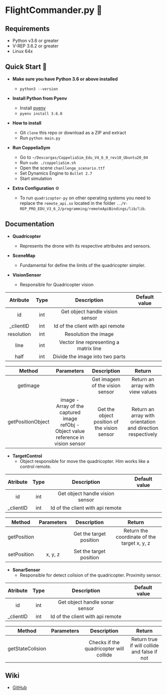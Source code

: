 # FlightCommander.py 🚁

## Requirements

- Python v3.6 or greater
- V-REP 3.6.2 or greater
- Linux 64x

## Quick Start 🏁

- **Make sure you have Python 3.6 or above installed**

  - `python3 --version`


- **Install Python from Pyenv**

  - Install [pyenv](https://mrdjangoblog.wordpress.com/2016/08/18/installing-pyenv-python-3-5/)
  - `pyenv install 3.6.0`

- **How to install** 

  - Git `clone` this repo or download as a ZIP and extract
  - Run `python main.py`

- **Run CoppeliaSym**

  - Go to `~/Descargas/CoppeliaSim_Edu_V4_6_0_rev10_Ubuntu20_04`
  - Run `sudo ./coppeliaSim.sh`
  - Open the scene `chanllenge_scenario.ttf`
  - Set Dynamics Engine to `Bullet 2.7`
  - Start simulation

- **Extra Configuration** ⚙️

  - To run `quadricopter-py` on other operating systems you need to replace the `remote_api.so` located in the folder `../V-REP_PRO_EDU_V3_6_2/programming/remoteApiBindings/lib/lib`.

## Documentation
- **Quadricopter**
    - Represents the drone with its respective attributes and sensors.

- **SceneMap**
    - Fundamental for define the limits of the quadricopter simpler.

- **VisionSensor**
    - Responsible for Quadricopter vision

| Atribute             | Type      |                Description                           | Default value |
|:--------------------:|:---------:|:----------------------------------------------------:|:-------------:|
| id                   | int       | Get object handle vision sensor                      |    |
| _clientID            | int       | Id of the client with api remote                     | |
| resolution           | int       | Resolution the image                                 | |
| line                 | int       | Vector line representing a matrix line               | |
| half                 | int       | Divide the image into two parts                      | |  

| Method               | Parameters|                Description                           |        Return                    |
|:--------------------:|:---------:|:----------------------------------------------------:|:--------------------------------:|
| getImage             |           | Get imagem of the vision sensor                      | Return an array with view values       |
| getPositionObject    | image - Array of the captured image  <br> refObj - Object value reference in vision sensor   | Get the object position of the vision sensor                      | Return an array with orientation and direction respectively |

- **TargetControl**
    - Object responsible for move the quadricopter. Him works like a control remote. 

| Atribute             | Type      |                Description                           | Default value |
|:--------------------:|:---------:|:----------------------------------------------------:|:-------------:|
| id                   | int       | Get object handle vision sensor                      |    |
| _clientID            | int       | Id of the client with api remote                     | | 

| Method               | Parameters|                Description                           |        Return                    |
|:--------------------:|:---------:|:----------------------------------------------------:|:--------------------------------:|
| getPosition          |           | Get the target position                              | Return the coordinate of the target x, y, z |
| setPosition          | x, y, z   | Set the target position                              |  |

- **SonarSensor**
    - Responsible for detect colision of the quadricopter. Proximity sensor.

| Atribute             | Type      |                Description                           | Default value |
|:--------------------:|:---------:|:----------------------------------------------------:|:-------------:|
| id                   | int       | Get object handle sonar  sensor                      |    |
| _clientID            | int       | Id of the client with api remote                     |    | 

| Method               | Parameters|                Description                           |        Return                    |
|:--------------------:|:---------:|:----------------------------------------------------:|:--------------------------------:|
| getStateColision     |           | Checks if the quadricopter will collide              | Return true if will collide and false if not |

## Wiki

- [GitHub](https://github.com/gonmarmar5/FlightCommander/wiki/)